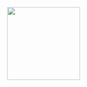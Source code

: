 <a href="https://github.com/anuraghazra/github-readme-stats">
  <img align="left" height="170px" src="https://github-readme-stats.vercel.app/api?username=hotchpotch&count_private=true&show_icons=true&theme=dracula" />
</a>
